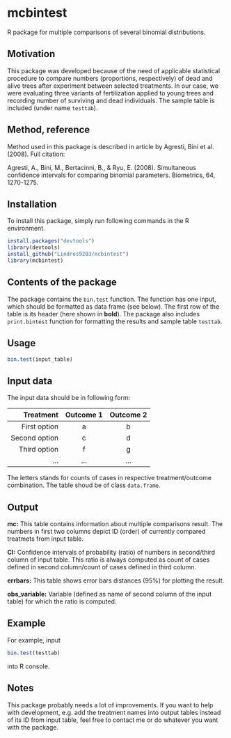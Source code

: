 # mcbintest
R package for multiple comparisons of several binomial distributions.
## Motivation
This package was developed because of the need of applicable statistical procedure to compare numbers (proportions, respectively) of dead and alive trees after experiment between selected treatments. In our case, we were evaluating three variants of fertilization applied to young trees and recording number of surviving and dead individuals. The sample table is included (under name ```testtab```).
## Method, reference
Method used in this package is described in article by Agresti, Bini et al. (2008). Full citation:

Agresti, A., Bini, M., Bertacinni, B., & Ryu, E. (2008). Simultaneous confidence intervals for comparing binomial parameters. Biometrics, 64, 1270-1275. 
## Installation
To install this package, simply run following commands in the R environment.
```r
install.packages("devtools")
library(devtools)
install_github("Lindros9203/mcbintest")
library(mcbintest)
```
## Contents of the package
The package contains the ```bin.test``` function. The function has one input, which should be formatted as data frame (see below). The first row of the table is its header (here shown in **bold**). The package also includes ```print.bintest``` function for formatting the results and sample table ```testtab```.

## Usage
```r
bin.test(input_table)
```

## Input data
The input data should be in following form:


| Treatment     	| Outcome 1 	| Outcome 2 	| 
|---------------:	|:---------:	|:---------:	|
| First option  	|     a     	|     b     	|
| Second option 	|     c     	|     d     	|
| Third option  	|     f     	|     g     	|
|      ...      	|    ...    	|    ...    	|       	

The letters stands for counts of cases in respective treatment/outcome combination.
The table shoud be of class ```data.frame```.

## Output
**mc:**
This table contains information about multiple comparisons result. The numbers in first two columns depict ID (order) of currently compared treatmets from input table.

**CI:**
Confidence intervals of probability (ratio) of numbers in second/third column of input table. This ratio is always computed as count of cases defined in second column/count of cases defined in third column. 

**errbars:**
This table shows error bars distances (95%) for plotting the result.

**obs_variable:**
Variable (defined as name of second column of the input table) for which the ratio is computed.

## Example
For example, input
```r
bin.test(testtab)
```
into R console.
## Notes
This package probably needs a lot of improvements. If you want to help with development, e.g. add the treatment names into output tables instead of its ID from input table, feel free to contact me or do whatever you want with the package.
